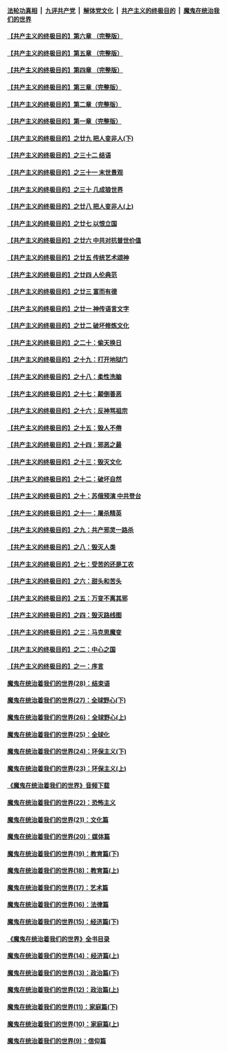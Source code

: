 

####  [法轮功真相](../../../../basic/blob/master/README.md?t=04040101) &nbsp;|&nbsp; [九评共产党](../../../../9ping.md/blob/master/README.md?t=04040101) &nbsp;|&nbsp; [解体党文化](../../../../jtdwh.md/blob/master/README.md?t=04040101)  &nbsp;|&nbsp; [共产主义的终极目的](../../../../gczydzjmd.md/blob/master/README.md?t=04040101) &nbsp;|&nbsp; [魔鬼在统治我们的世界](../../../../mgztzwmdsj.md/blob/master/README.md?t=04040101) 

#### [【共产主义的终极目的】第六章 （完整版）](../pages/nsc422/n11428913.md?t=04040101) 

#### [【共产主义的终极目的】第五章 （完整版）](../pages/nsc422/n11428912.md?t=04040101) 

#### [【共产主义的终极目的】第四章 （完整版）](../pages/nsc422/n11428907.md?t=04040101) 

#### [【共产主义的终极目的】第三章（完整版）](../pages/nsc422/n11428848.md?t=04040101) 

#### [【共产主义的终极目的】第二章（完整版）](../pages/nsc422/n11428831.md?t=04040101) 

#### [【共产主义的终极目的】第一章（完整版）](../pages/nsc422/n11417651.md?t=04040101) 

#### [【共产主义的终极目的】之廿九 把人变非人(下)](../pages/nsc422/n11344140.md?t=04040101) 

#### [【共产主义的终极目的】之三十二 结语](../pages/nsc422/n11360535.md?t=04040101) 

#### [【共产主义的终极目的】之三十一 末世景观](../pages/nsc422/n11351129.md?t=04040101) 

#### [【共产主义的终极目的】之三十 几成狼世界](../pages/nsc422/n11348280.md?t=04040101) 

#### [【共产主义的终极目的】之廿八 把人变非人(上)](../pages/nsc422/n11340492.md?t=04040101) 

#### [【共产主义的终极目的】之廿七 以恨立国](../pages/nsc422/n11336944.md?t=04040101) 

#### [【共产主义的终极目的】之廿六 中共对抗普世价值](../pages/nsc422/n11324785.md?t=04040101) 

#### [【共产主义的终极目的】之廿五 传统艺术颂神](../pages/nsc422/n11296396.md?t=04040101) 

#### [【共产主义的终极目的】之廿四 人伦典范](../pages/nsc422/n11296397.md?t=04040101) 

#### [【共产主义的终极目的】之廿三 富而有德](../pages/nsc422/n11283598.md?t=04040101) 

#### [【共产主义的终极目的】之廿一 神传语言文字](../pages/nsc422/n11263265.md?t=04040101) 

#### [【共产主义的终极目的】之廿二 破坏修炼文化](../pages/nsc422/n11245728.md?t=04040101) 

#### [【共产主义的终极目的】之二十：偷天换日](../pages/nsc422/n11238846.md?t=04040101) 

#### [【共产主义的终极目的】之十九：打开地狱门](../pages/nsc422/n11206376.md?t=04040101) 

#### [【共产主义的终极目的】之十八：柔性洗脑](../pages/nsc422/n11199994.md?t=04040101) 

#### [【共产主义的终极目的】之十七：颠倒善恶](../pages/nsc422/n11179782.md?t=04040101) 

#### [【共产主义的终极目的】之十六：反神骂祖宗](../pages/nsc422/n11166798.md?t=04040101) 

#### [【共产主义的终极目的】之十五：毁人不倦](../pages/nsc422/n11166792.md?t=04040101) 

#### [【共产主义的终极目的】之十四：邪恶之最](../pages/nsc422/n11150249.md?t=04040101) 

#### [【共产主义的终极目的】之十三：毁灭文化](../pages/nsc422/n11135227.md?t=04040101) 

#### [【共产主义的终极目的】之十二：破坏自然](../pages/nsc422/n11135214.md?t=04040101) 

#### [【共产主义的终极目的】之十：苏俄预演 中共登台](../pages/nsc422/n11118424.md?t=04040101) 

#### [【共产主义的终极目的】之十一：屠杀精英](../pages/nsc422/n11118442.md?t=04040101) 

#### [【共产主义的终极目的】之九：共产邪灵一路杀](../pages/nsc422/n11114139.md?t=04040101) 

#### [【共产主义的终极目的】之八：毁灭人类](../pages/nsc422/n11108503.md?t=04040101) 

#### [【共产主义的终极目的】之七：受苦的还是工农](../pages/nsc422/n11101809.md?t=04040101) 

#### [【共产主义的终极目的】之六：甜头和苦头](../pages/nsc422/n11096971.md?t=04040101) 

#### [【共产主义的终极目的】之五：万变不离其邪](../pages/nsc422/n11091285.md?t=04040101) 

#### [【共产主义的终极目的】之四：毁灭路线图](../pages/nsc422/n11086284.md?t=04040101) 

#### [【共产主义的终极目的】之三：马克思魔变](../pages/nsc422/n11061941.md?t=04040101) 

#### [【共产主义的终极目的】之二：中心之国](../pages/nsc422/n11047728.md?t=04040101) 

#### [【共产主义的终极目的】之一：序言](../pages/nsc422/n11086077.md?t=04040101) 

#### [魔鬼在统治着我们的世界(28)：结束语](../pages/nsc422/n10936246.md?t=04040101) 

#### [魔鬼在统治着我们的世界(27)：全球野心(下)](../pages/nsc422/n10928319.md?t=04040101) 

#### [魔鬼在统治着我们的世界(26)：全球野心(上)](../pages/nsc422/n10900318.md?t=04040101) 

#### [魔鬼在统治着我们的世界(25)：全球化](../pages/nsc422/n10788205.md?t=04040101) 

#### [魔鬼在统治着我们的世界(24)：环保主义(下)](../pages/nsc422/n10695307.md?t=04040101) 

#### [魔鬼在统治着我们的世界(23)：环保主义(上)](../pages/nsc422/n10688613.md?t=04040101) 

#### [《魔鬼在统治着我们的世界》音频下载](../pages/nsc422/n10635553.md?t=04040101) 

#### [魔鬼在统治着我们的世界(22)：恐怖主义](../pages/nsc422/n10614727.md?t=04040101) 

#### [魔鬼在统治着我们的世界(21)：文化篇](../pages/nsc422/n10597706.md?t=04040101) 

#### [魔鬼在统治着我们的世界(20)：媒体篇](../pages/nsc422/n10586579.md?t=04040101) 

#### [魔鬼在统治着我们的世界(19)：教育篇(下)](../pages/nsc422/n10564808.md?t=04040101) 

#### [魔鬼在统治着我们的世界(18)：教育篇(上)](../pages/nsc422/n10526970.md?t=04040101) 

#### [魔鬼在统治着我们的世界(17)：艺术篇](../pages/nsc422/n10499093.md?t=04040101) 

#### [魔鬼在统治着我们的世界(16)：法律篇](../pages/nsc422/n10485969.md?t=04040101) 

#### [魔鬼在统治着我们的世界(15)：经济篇(下)](../pages/nsc422/n10469975.md?t=04040101) 

#### [《魔鬼在统治着我们的世界》全书目录](../pages/nsc422/n10464261.md?t=04040101) 

#### [魔鬼在统治着我们的世界(14)：经济篇(上)](../pages/nsc422/n10457370.md?t=04040101) 

#### [魔鬼在统治着我们的世界(13)：政治篇(下)](../pages/nsc422/n10448270.md?t=04040101) 

#### [魔鬼在统治着我们的世界(12)：政治篇(上)](../pages/nsc422/n10444576.md?t=04040101) 

#### [魔鬼在统治着我们的世界(11)：家庭篇(下)](../pages/nsc422/n10440961.md?t=04040101) 

#### [魔鬼在统治着我们的世界(10)：家庭篇(上)](../pages/nsc422/n10435448.md?t=04040101) 

#### [魔鬼在统治着我们的世界(9)：信仰篇](../pages/nsc422/n10432159.md?t=04040101) 

